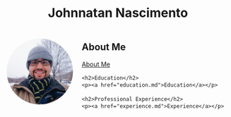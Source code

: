 <!-- Add a div to contain the title and apply CSS for centering -->
<div style="text-align: center;">
  <h1>Johnnatan Nascimento</h1>
</div>

<!-- Use a wrapper div to position the photo and text -->
<div style="display: flex; align-items: center;">

  <!-- Add the main content on the left -->
  <div>
    <!-- Add style attribute to apply rounded border -->
    <img src="profilephoto.jpg" alt="Profile Photo" style="border-radius: 50%; width: 150px; height: 150px;">
  </div>

  <!-- Use another div for the text content -->
  <div style="margin-left: 20px;">
    <h2>About Me</h2>
    <p><a href="about.md">About Me</a></p>

    <h2>Education</h2>
    <p><a href="education.md">Education</a></p>

    <h2>Professional Experience</h2>
    <p><a href="experience.md">Experience</a></p>
  </div>

</div>
